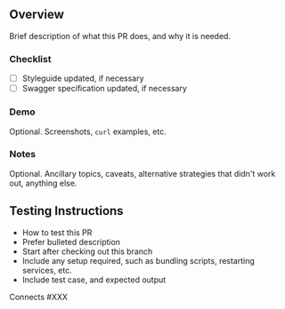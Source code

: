 ## Overview

Brief description of what this PR does, and why it is needed.

### Checklist

- [ ] Styleguide updated, if necessary
- [ ] Swagger specification updated, if necessary

### Demo

Optional. Screenshots, `curl` examples, etc.

### Notes

Optional. Ancillary topics, caveats, alternative strategies that didn't work out, anything else.


## Testing Instructions

 * How to test this PR
 * Prefer bulleted description
 * Start after checking out this branch
 * Include any setup required, such as bundling scripts, restarting services, etc.
 * Include test case, and expected output

Connects #XXX

